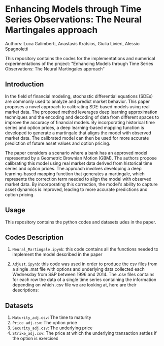 # Enhancing Models through Time Series Observations: The Neural Martingales approach

Authors: Luca Galimberti, Anastasis Kratsios, Giulia Livieri, Alessio Spagnoletti

This repository contains the codes for the implementations and numerical experimentations of the project: "Enhancing Models through Time Series Observations: The Neural
Martingales approach"

## Introduction
In the field of financial modeling, stochastic differential equations (SDEs) are commonly used to analyze and predict market behavior. This paper proposes a novel approach to calibrating SDE-based models using real market data. The proposed method leverages deep learning approximation techniques and the encoding and decoding of data from different spaces to improve the accuracy of financial models. By incorporating historical time series and option prices, a deep learning-based mapping function is developed to generate a martingale that aligns the model with observed market data. The calibrated model can then be used for more accurate prediction of future asset values and option pricing.

The paper considers a scenario where a bank has an approved model represented by a Geometric Brownian Motion (GBM). The authors propose calibrating this model using real market data derived from historical time series and option prices. The approach involves developing a deep learning-based mapping function that generates a martingale, which represents the correction term needed to align the model with observed market data. By incorporating this correction, the model's ability to capture asset dynamics is improved, leading to more accurate predictions and option pricing.

## Usage
This repository contains the python codes and datasets udes in the paper.

## Codes Description

1. `Neural_Martingale.ipynb`: this code contains all the functions needed to implement the model described in the paper

2. `Adjust.ipynb`: this code was used in order to produce the csv files from a single .mat file with options and underlying data collected each Wednesday from S&P between 1996 and 2014. The .csv files contains for each row the data of a single time series containing the information depending on which .csv file we are looking at, here are their descriptions:

## Datasets

1. `Maturity_adj.csv`: The time to maturity
2. `Price_adj.csv`: The option price
3. `Security_adj.csv`: The underlying price
4. `Strike_adj.csv`: The price at which the underlying transaction settles if the option is exercised
